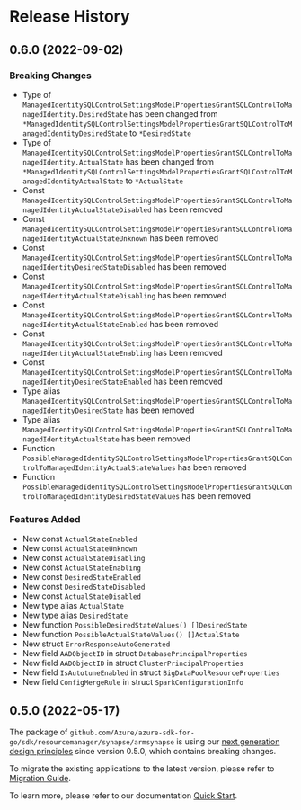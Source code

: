 # Release History

## 0.6.0 (2022-09-02)
### Breaking Changes

- Type of `ManagedIdentitySQLControlSettingsModelPropertiesGrantSQLControlToManagedIdentity.DesiredState` has been changed from `*ManagedIdentitySQLControlSettingsModelPropertiesGrantSQLControlToManagedIdentityDesiredState` to `*DesiredState`
- Type of `ManagedIdentitySQLControlSettingsModelPropertiesGrantSQLControlToManagedIdentity.ActualState` has been changed from `*ManagedIdentitySQLControlSettingsModelPropertiesGrantSQLControlToManagedIdentityActualState` to `*ActualState`
- Const `ManagedIdentitySQLControlSettingsModelPropertiesGrantSQLControlToManagedIdentityActualStateDisabled` has been removed
- Const `ManagedIdentitySQLControlSettingsModelPropertiesGrantSQLControlToManagedIdentityActualStateUnknown` has been removed
- Const `ManagedIdentitySQLControlSettingsModelPropertiesGrantSQLControlToManagedIdentityDesiredStateDisabled` has been removed
- Const `ManagedIdentitySQLControlSettingsModelPropertiesGrantSQLControlToManagedIdentityActualStateDisabling` has been removed
- Const `ManagedIdentitySQLControlSettingsModelPropertiesGrantSQLControlToManagedIdentityActualStateEnabled` has been removed
- Const `ManagedIdentitySQLControlSettingsModelPropertiesGrantSQLControlToManagedIdentityActualStateEnabling` has been removed
- Const `ManagedIdentitySQLControlSettingsModelPropertiesGrantSQLControlToManagedIdentityDesiredStateEnabled` has been removed
- Type alias `ManagedIdentitySQLControlSettingsModelPropertiesGrantSQLControlToManagedIdentityDesiredState` has been removed
- Type alias `ManagedIdentitySQLControlSettingsModelPropertiesGrantSQLControlToManagedIdentityActualState` has been removed
- Function `PossibleManagedIdentitySQLControlSettingsModelPropertiesGrantSQLControlToManagedIdentityActualStateValues` has been removed
- Function `PossibleManagedIdentitySQLControlSettingsModelPropertiesGrantSQLControlToManagedIdentityDesiredStateValues` has been removed

### Features Added

- New const `ActualStateEnabled`
- New const `ActualStateUnknown`
- New const `ActualStateDisabling`
- New const `ActualStateEnabling`
- New const `DesiredStateEnabled`
- New const `DesiredStateDisabled`
- New const `ActualStateDisabled`
- New type alias `ActualState`
- New type alias `DesiredState`
- New function `PossibleDesiredStateValues() []DesiredState`
- New function `PossibleActualStateValues() []ActualState`
- New struct `ErrorResponseAutoGenerated`
- New field `AADObjectID` in struct `DatabasePrincipalProperties`
- New field `AADObjectID` in struct `ClusterPrincipalProperties`
- New field `IsAutotuneEnabled` in struct `BigDataPoolResourceProperties`
- New field `ConfigMergeRule` in struct `SparkConfigurationInfo`


## 0.5.0 (2022-05-17)

The package of `github.com/Azure/azure-sdk-for-go/sdk/resourcemanager/synapse/armsynapse` is using our [next generation design principles](https://azure.github.io/azure-sdk/general_introduction.html) since version 0.5.0, which contains breaking changes.

To migrate the existing applications to the latest version, please refer to [Migration Guide](https://aka.ms/azsdk/go/mgmt/migration).

To learn more, please refer to our documentation [Quick Start](https://aka.ms/azsdk/go/mgmt).